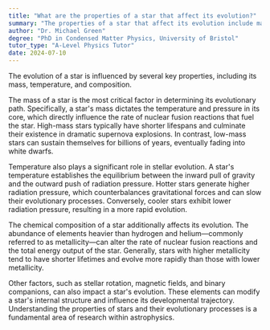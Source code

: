```yaml
---
title: "What are the properties of a star that affect its evolution?"
summary: "The properties of a star that affect its evolution include mass, temperature, and composition."
author: "Dr. Michael Green"
degree: "PhD in Condensed Matter Physics, University of Bristol"
tutor_type: "A-Level Physics Tutor"
date: 2024-07-10
---
```


The evolution of a star is influenced by several key properties, including its mass, temperature, and composition.

The mass of a star is the most critical factor in determining its evolutionary path. Specifically, a star's mass dictates the temperature and pressure in its core, which directly influence the rate of nuclear fusion reactions that fuel the star. High-mass stars typically have shorter lifespans and culminate their existence in dramatic supernova explosions. In contrast, low-mass stars can sustain themselves for billions of years, eventually fading into white dwarfs.

Temperature also plays a significant role in stellar evolution. A star's temperature establishes the equilibrium between the inward pull of gravity and the outward push of radiation pressure. Hotter stars generate higher radiation pressure, which counterbalances gravitational forces and can slow their evolutionary processes. Conversely, cooler stars exhibit lower radiation pressure, resulting in a more rapid evolution.

The chemical composition of a star additionally affects its evolution. The abundance of elements heavier than hydrogen and helium—commonly referred to as metallicity—can alter the rate of nuclear fusion reactions and the total energy output of the star. Generally, stars with higher metallicity tend to have shorter lifetimes and evolve more rapidly than those with lower metallicity.

Other factors, such as stellar rotation, magnetic fields, and binary companions, can also impact a star's evolution. These elements can modify a star's internal structure and influence its developmental trajectory. Understanding the properties of stars and their evolutionary processes is a fundamental area of research within astrophysics.
    